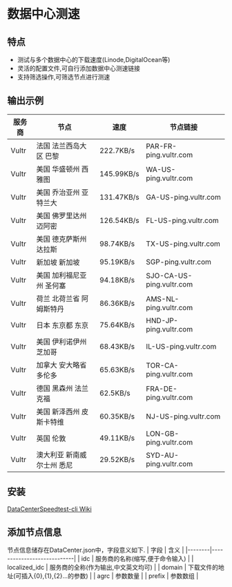 
# 数据中心测速
## 特点
+ 测试与多个数据中心的下载速度(Linode,DigitalOcean等)
+ 灵活的配置文件,可自行添加数据中心测速链接
+ 支持筛选操作,可筛选节点进行测速
## 输出示例

| 服务商 |            节点            |    速度    |         节点链接         |
|--------|----------------------------|------------|--------------------------|
| Vultr  |   法国 法兰西岛大区 巴黎   | 222.7KB/s  |  PAR-FR-ping.vultr.com   |
| Vultr  |    美国 华盛顿州 西雅图    | 145.99KB/s |   WA-US-ping.vultr.com   |
| Vultr  |   美国 乔治亚州 亚特兰大   | 131.47KB/s |   GA-US-ping.vultr.com   |
| Vultr  |   美国 佛罗里达州 迈阿密   | 126.54KB/s |   FL-US-ping.vultr.com   |
| Vultr  |   美国 德克萨斯州 达拉斯   | 98.74KB/s  |   TX-US-ping.vultr.com   |
| Vultr  |       新加坡 新加坡        | 95.19KB/s  |    SGP-ping.vultr.com    |
| Vultr  |  美国 加利福尼亚州 圣何塞  | 94.18KB/s  | SJO-CA-US-ping.vultr.com |
| Vultr  |  荷兰 北荷兰省 阿姆斯特丹  | 86.36KB/s  |  AMS-NL-ping.vultr.com   |
| Vultr  |      日本 东京都 东京      | 75.64KB/s  |  HND-JP-ping.vultr.com   |
| Vultr  |   美国 伊利诺伊州 芝加哥   | 68.43KB/s  |   IL-US-ping.vultr.com   |
| Vultr  |   加拿大 安大略省 多伦多   | 65.63KB/s  |  TOR-CA-ping.vultr.com   |
| Vultr  |    德国 黑森州 法兰克福    |  62.5KB/s  |  FRA-DE-ping.vultr.com   |
| Vultr  |  美国 新泽西州 皮斯卡特维  | 60.35KB/s  |   NJ-US-ping.vultr.com   |
| Vultr  |         英国 伦敦          | 49.11KB/s  |  LON-GB-ping.vultr.com   |
| Vultr  | 澳大利亚 新南威尔士州 悉尼 | 29.52KB/s  |  SYD-AU-ping.vultr.com   |

## 安装
[DataCenterSpeedtest-cli Wiki](https://github.com/Spedoske/DataCenterSpeedtest-cli/wiki/%E6%96%B0%E6%89%8B%E4%B8%8A%E8%B7%AF)
## 添加节点信息
节点信息储存在DataCenter.json中，字段意义如下.
| 字段  | 含义  |
|--------|----------------------------|
| idc | 服务商的名称(缩写,便于命令输入)  |
|  localized_idc | 服务商的全称(作为输出,中文英文均可)   |
| domain  |  下载文件的地址(可插入{0},{1},{2}...的参数)  |
| agrc  |  参数数量 |
|  prefix |  参数数组 |
